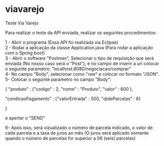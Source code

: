 
# viavarejo
Teste Via Varejo

Para realizar o teste da API enviada, realizar os seguintes procedimentos: <br />

1 - Abrir o programa (Essa API foi realizada via Eclipse)<br />
2 - Rodar a aplicação da classe Application.java (Para rodar a aplicação com o Spring boot)<br />
3 - Abrir o software "Postman", Selecionar o tipo de requisição que será enviada (No nosso caso será o "Post"), e no campo de inserir a url colocar o seguinte parametro: "localhost:8080/negociacao/comprar" <br />
4- No campo "Body", selecionar como "raw" e colocar no formato "JSON".<br />
5- Colocar o seguinte parametro no campo "Body":<br />

{
"produto" : {"codigo" : 2, "nome" : "Produto", "valor" : 600 },

"condicaoPagamento" : {"valorEntrada" : 500, "qtdeParcelas" : 6}

}

e apertar o "SEND"<br />

6- Após isso, será vizualizado o número de parcela indicado, o valor de cada parcela e a taxa de juros ao mês (O juros será aplicado somente quando o número de parcelas for superior a 06 (seis) parcelas)
